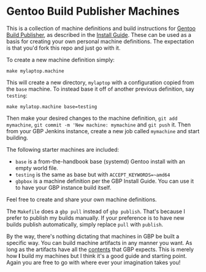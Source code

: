 <div style="center">

# Gentoo Build Publisher Machines

</div>

This is a collection of machine definitions and build instructions for [Gentoo
Build Publisher](https://github.com/enku/gentoo-build-publisher), as described
in the [Install
Guide](https://github.com/enku/gentoo-build-publisher/blob/master/docs/how-to-install.md).
These can be used as a basis for creating your own personal machine
definitions.  The expectation is that you'd fork this repo and just go with
it.

To create a new machine definition simply:

```
make mylaptop.machine
```

This will create a new directory, `mylaptop` with a configuration copied from
the `base` machine.  To instead base it off of another previous definition,
say `testing`:

```
make mylatop.machine base=testing
```

Then make your desired changes to the machine definition, `git add mymachine`,
`git commit -m 'New machine: mymachine` and `git push` it.  Then from your GBP
Jenkins instance, create a new job called `mymachine` and start building.

The following starter machines are included:

- `base` is a from-the-handbook base (systemd) Gentoo install with an empty
  world file.
- `testing` is the same as base but with `ACCEPT_KEYWORDS=~amd64`
- `gbpbox` is a machine definition per the GBP Install Guide. You can use it
  to have your GBP instance build itself.

Feel free to create and share your own machine definitions.

The `Makefile` does a `gbp pull` instead of `gbp publish`. That's because I
prefer to publish my builds manually. If your preference is to have new builds
publish automatically, simply replace `pull` with `publish`.

By the way, there's nothing dictating that machines in GBP be built a specific
way.  You can build machine artifacts in any manner you want.  As long as the
artifacts have all the
[contents](https://github.com/enku/gentoo-build-publisher/blob/master/src/gentoo_build_publisher/types.py#L49)
that GBP expects.  This is merely how **I** build my machines but I think it's
a good guide and starting point. Again you are free to go with where ever your
imagination takes you!

